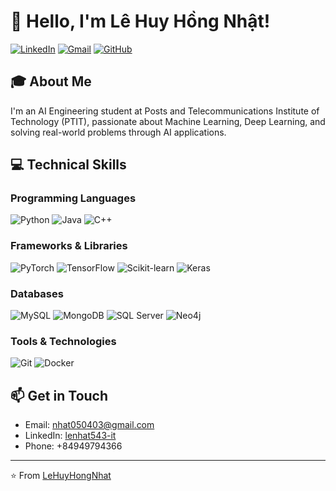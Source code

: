 # 👋 Hello, I'm Lê Huy Hồng Nhật!

[![LinkedIn](https://img.shields.io/badge/LinkedIn-0077B5?style=for-the-badge&logo=linkedin&logoColor=white)](https://linkedin.com/in/lenhat543-it)
[![Gmail](https://img.shields.io/badge/Gmail-D14836?style=for-the-badge&logo=gmail&logoColor=white)](mailto:nhat050403@gmail.com)
[![GitHub](https://img.shields.io/badge/GitHub-100000?style=for-the-badge&logo=github&logoColor=white)](https://github.com/LeHuyHongNhat)

## 🎓 About Me

I'm an AI Engineering student at Posts and Telecommunications Institute of Technology (PTIT), passionate about Machine Learning, Deep Learning, and solving real-world problems through AI applications.

## 💻 Technical Skills

### Programming Languages
![Python](https://img.shields.io/badge/Python-3776AB?style=for-the-badge&logo=python&logoColor=white)
![Java](https://img.shields.io/badge/Java-ED8B00?style=for-the-badge&logo=java&logoColor=white)
![C++](https://img.shields.io/badge/C%2B%2B-00599C?style=for-the-badge&logo=c%2B%2B&logoColor=white)

### Frameworks & Libraries
![PyTorch](https://img.shields.io/badge/PyTorch-EE4C2C?style=for-the-badge&logo=pytorch&logoColor=white)
![TensorFlow](https://img.shields.io/badge/TensorFlow-FF6F00?style=for-the-badge&logo=tensorflow&logoColor=white)
![Scikit-learn](https://img.shields.io/badge/scikit_learn-F7931E?style=for-the-badge&logo=scikit-learn&logoColor=white)
![Keras](https://img.shields.io/badge/Keras-D00000?style=for-the-badge&logo=keras&logoColor=white)

### Databases
![MySQL](https://img.shields.io/badge/MySQL-005C84?style=for-the-badge&logo=mysql&logoColor=white)
![MongoDB](https://img.shields.io/badge/MongoDB-4EA94B?style=for-the-badge&logo=mongodb&logoColor=white)
![SQL Server](https://img.shields.io/badge/Microsoft%20SQL%20Server-CC2927?style=for-the-badge&logo=microsoft%20sql%20server&logoColor=white)
![Neo4j](https://img.shields.io/badge/Neo4j-018bff?style=for-the-badge&logo=neo4j&logoColor=white)

### Tools & Technologies
![Git](https://img.shields.io/badge/GIT-E44C30?style=for-the-badge&logo=git&logoColor=white)
![Docker](https://img.shields.io/badge/Docker-2CA5E0?style=for-the-badge&logo=docker&logoColor=white)

## 📫 Get in Touch
- Email: nhat050403@gmail.com
- LinkedIn: [lenhat543-it](https://linkedin.com/in/lenhat543-it)
- Phone: +84949794366

---
⭐️ From [LeHuyHongNhat](https://github.com/LeHuyHongNhat)
